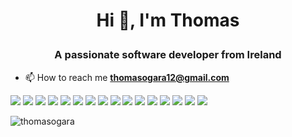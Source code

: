 <h1 align="center">Hi 👋, I'm Thomas 
</p></h1>
<h3 align="center">A passionate software developer from Ireland</h3>

- 📫 How to reach me **thomasogara12@gmail.com**

<p align="left">
<img src="https://img.shields.io/badge/java-%23ED8B00.svg?&style=for-the-badge&logo=java&logoColor=white"/>
<img src="https://img.shields.io/badge/Linux%20-%23000000.svg?&style=for-the-badge&logo=linux&logoColor=white"/>
<img src="https://img.shields.io/badge/Git%20-%23E34F26.svg?&style=for-the-badge&logo=git&logoColor=white"/>
<img src="https://img.shields.io/badge/GCP%20-%23089900.svg?&style=for-the-badge&logo=google-cloud&logoColor=white"/>
<img src="https://img.shields.io/badge/MySQL%20-%23007ACC.svg?&style=for-the-badge&logo=mysql&logoColor=white"/>
<img src="https://img.shields.io/badge/Bash%20-%23000000.svg?&style=for-the-badge&logo=gnu-bash&logoColor=white"/>
<img src="https://img.shields.io/badge/jquery%20-%230769AD.svg?&style=for-the-badge&logo=jquery&logoColor=white"/>
<img src="https://img.shields.io/badge/bootstrap%20-%23563D7C.svg?&style=for-the-badge&logo=bootstrap&logoColor=white"/>
<img src="https://img.shields.io/badge/css3%20-%231572B6.svg?&style=for-the-badge&logo=css3&logoColor=white"/>
<img src="https://img.shields.io/badge/html5%20-%23E34F26.svg?&style=for-the-badge&logo=html5&logoColor=white"/>
<img src="https://img.shields.io/badge/typescript%20-%23007ACC.svg?&style=for-the-badge&logo=typescript&logoColor=white"/>
<img src="https://img.shields.io/badge/php-%23777BB4.svg?&style=for-the-badge&logo=php&logoColor=white"/>
<img src="https://img.shields.io/badge/python%20-%2314354C.svg?&style=for-the-badge&logo=python&logoColor=white"/>
<img src="https://img.shields.io/badge/r-%23276DC3.svg?&style=for-the-badge&logo=r&logoColor=white"/>
<img src="https://img.shields.io/badge/c%20-%2300599C.svg?&style=for-the-badge&logo=c&logoColor=white"/>
<img src="https://img.shields.io/badge/javascript%20-%23323330.svg?&style=for-the-badge&logo=javascript&logoColor=%23F7DF1E"/>


<p><img align="center" src="https://github-readme-stats.vercel.app/api?username=thomasogara&show_icons=true" alt="thomasogara" /></p>
